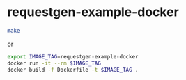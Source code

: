 # requestgen-example-docker

```sh
make
```

or
```sh
export IMAGE_TAG=requestgen-example-docker
docker run -it --rm $IMAGE_TAG
docker build -f Dockerfile -t $IMAGE_TAG .
```
